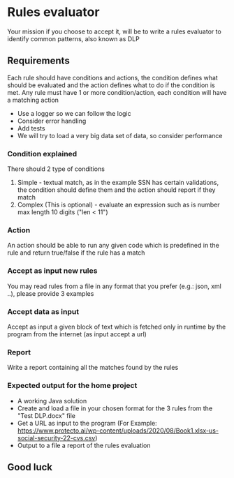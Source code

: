 # Rules evaluator

Your mission if you choose to accept it, will be to write a rules evaluator to identify common patterns,
also known as DLP

## Requirements
Each rule should have conditions and actions, the condition defines what should be evaluated and the action defines
what to do if the condition is met.
Any rule must have 1 or more condition/action, each condition will have a matching action 

* Use a logger so we can follow the logic
* Consider error handling
* Add tests
* We will try to load a very big data set of data, so consider performance


### Condition explained
There should 2 type of conditions
1. Simple - textual match, as in the example
SSN has certain validations, the condition should define them and the action should report if they match
2. Complex (This is optional) - evaluate an expression such as is number max length 10 digits ("len < 11")

### Action
An action should be able to run any given code which is predefined in the rule and return true/false if the rule has a match

### Accept as input new rules
You may read rules from a file in any format that you prefer (e.g.: json, xml ..), please provide 3 examples

### Accept data as input
Accept as input a given block of text which is fetched only in runtime by the program from the internet
(as input accept a url)

### Report
Write a report containing all the matches found by the rules

### Expected output for the home project
* A working Java solution
* Create and load a file in your chosen format for the 3 rules from the "Test DLP.docx" file
* Get a URL as input to the program (For Example: https://www.protecto.ai/wp-content/uploads/2020/08/Book1.xlsx-us-social-security-22-cvs.csv)
* Output to a file a report of the rules evaluation

## Good luck